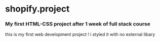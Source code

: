 <h1> shopify.project </h1>
<h3>My first HTML-CSS project after 1 week of full stack course</h3>

this is my first web development project ! i styled it with no external libary 


